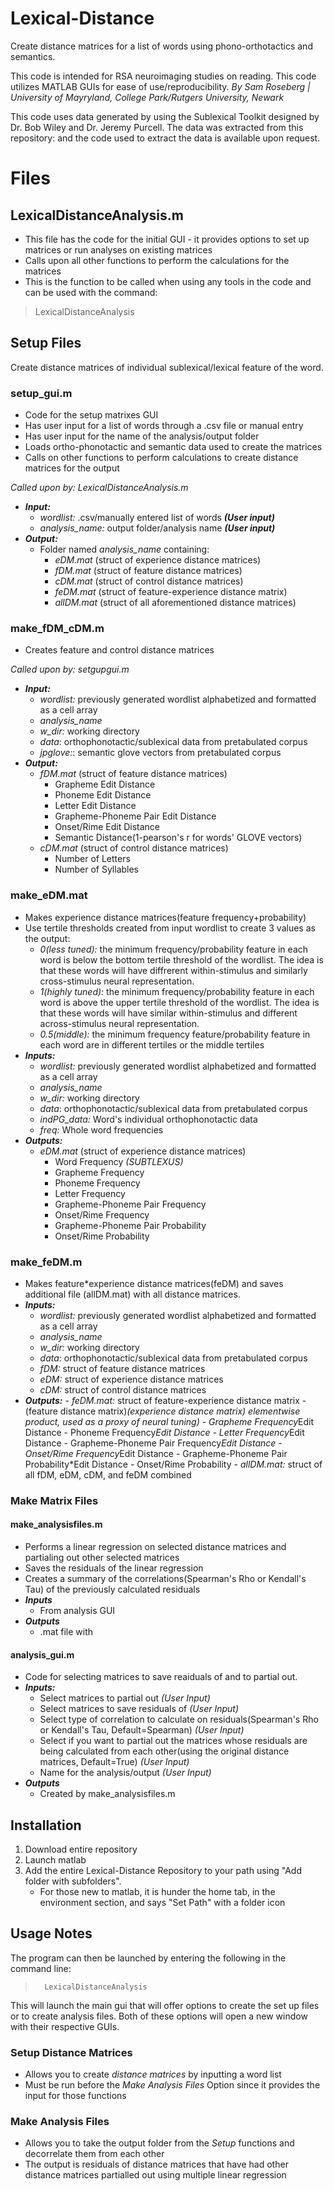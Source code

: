 # Lexical-Distance
Create distance matrices for a list of words using phono-orthotactics and semantics.

This code is intended for RSA neuroimaging studies on reading. This code utilizes MATLAB GUIs for ease of use/reproducibility. 
*By Sam Roseberg | University of Mayryland, College Park/Rutgers University, Newark*

This code uses data generated by using the Sublexical Toolkit designed by Dr. Bob Wiley and Dr. Jeremy Purcell. The data was extracted from this repository: <put pg toolkit repository> and the code used to extract the data is available upon request. 

# Files
## LexicalDistanceAnalysis.m
- This file has the code for the initial GUI - it provides options to set up matrices or run analyses on existing matrices
- Calls upon all other functions to perform the calculations for the matrices
- This is the function to be called when using any tools in the code and can be used with the command:  
 >LexicalDistanceAnalysis
## Setup Files
Create distance matrices of individual sublexical/lexical feature of the word. 
### setup_gui.m
- Code for the setup matrixes GUI
- Has user input for a list of words through a .csv file or manual entry
- Has user input for the name of the analysis/output folder
- Loads ortho-phonotactic and semantic data used to create the matrices
- Calls on other functions to perform calculations to create distance matrices for the output

*Called upon by: LexicalDistanceAnalysis.m*

- ***Input:***
    - *wordlist:*  .csv/manually entered list of words ***(User input)***
    - *analysis_name:* output folder/analysis name ***(User input)***
- ***Output:***
    - Folder named *analysis_name* containing:
        - *eDM.mat* (struct of experience distance matrices)
        - *fDM.mat* (struct of feature distance matrices)
        - *cDM.mat* (struct of control distance matrices)
        - *feDM.mat* (struct of feature-experience distance matrix)
        - *allDM.mat* (struct of all aforementioned distance matrices)

### make_fDM_cDM.m
- Creates feature and control distance matrices  

*Called upon by: setgupgui.m*
- ***Input:***
    - *wordlist:* previously generated wordlist alphabetized and formatted as a cell array
    - *analysis_name*
    - *w_dir:* working directory
    - *data*: orthophonotactic/sublexical data from pretabulated corpus
    - *jpglove:*: semantic glove vectors from pretabulated corpus
- ***Output:***
    - *fDM.mat* (struct of feature distance matrices)
        - Grapheme Edit Distance
        - Phoneme Edit Distance
        - Letter Edit Distance
        - Grapheme-Phoneme Pair Edit Distance 
        - Onset/Rime Edit Distance
        - Semantic Distance(1-pearson's r for words' GLOVE vectors)
    - *cDM.mat* (struct of control distance matrices)
        - Number of Letters
        - Number of Syllables

### make_eDM.mat
- Makes experience distance matrices(feature frequency+probability)
- Use tertile thresholds created from input wordlist to create 3 values as the output: 
    - *0(less tuned):* the minimum frequency/probability feature in each word is below the bottom tertile threshold of the wordlist. The idea is that these words will have diffrerent within-stimulus and similarly cross-stimulus neural representation. 
    - *1(highly tuned):* the minimum frequency/probability feature in each word is above the upper tertile threshold of the wordlist. The idea is that these words will have similar within-stimulus and different across-stimulus neural representation. 
    - *0.5(middle):* the minimum frequency feature/probability feature in each word are in different tertiles or the middle tertiles 
- ***Inputs:***
    - *wordlist:* previously generated wordlist alphabetized and formatted as a cell array
    - *analysis_name*
    - *w_dir:* working directory
    - *data*: orthophonotactic/sublexical data from pretabulated corpus
    - *indPG_data:* Word's individual orthophonotactic data
    - *freq:* Whole word frequencies
- ***Outputs:***
    - *eDM.mat* (struct of experience distance matrices)
        - Word Frequency *(SUBTLEXUS)*
         - Grapheme Frequency
        - Phoneme Frequency
        - Letter Frequency
        - Grapheme-Phoneme Pair Frequency
        - Onset/Rime Frequency
        - Grapheme-Phoneme Pair Probability
        - Onset/Rime Probability
        

### make_feDM.m
- Makes feature*experience distance matrices(feDM) and saves additional file (allDM.mat) with all distance matrices. 
- ***Inputs:***
    - *wordlist:* previously generated wordlist alphabetized and formatted as a cell array
    - *analysis_name*
    - *w_dir:* working directory
    - *data*: orthophonotactic/sublexical data from pretabulated corpus
    - *fDM:* struct of feature distance matrices
    - *eDM:* struct of experience distance matrices
    - *cDM:* struct of control distance matrices
- ***Outputs:***
        - *feDM.mat:* struct of feature-experience distance matrix
            - (feature distance matrix)*(experience distance matrix) elementwise product, used as a proxy of neural tuning)
                - Grapheme Frequency*Edit Distance
                - Phoneme Frequency*Edit Distance
                - Letter Frequency*Edit Distance
                - Grapheme-Phoneme Pair Frequency*Edit Distance
                - Onset/Rime Frequency*Edit Distance
                - Grapheme-Phoneme Pair Probability*Edit Distance
                - Onset/Rime Probability
        - *allDM.mat:* struct of all fDM, eDM, cDM, and feDM combined


### Make Matrix Files
#### make_analysisfiles.m
- Performs a linear regression on selected distance matrices and partialing out other selected matrices
- Saves the residuals of the linear regression
- Creates a summary of the correlations(Spearman's Rho or Kendall's Tau) of the previously calculated residuals 
- ***Inputs***
    - From analysis GUI
- ***Outputs***
    - .mat file with 

#### analysis_gui.m
- Code for selecting matrices to save reaiduals of and to partial out. 
- ***Inputs:***
    - Select matrices to partial out *(User Input)*
    - Select matrices to save residuals of *(User Input)*
    - Select type of correlation to calculate on residuals(Spearman's Rho or Kendall's Tau, Default=Spearman) *(User Input)*
    - Select if you want to partial out the matrices whose residuals are being calculated from each other(using the original distance matrices, Default=True) *(User Input)*
    - Name for the analysis/output *(User Input)*
- ***Outputs*** 
    - Created by make_analysisfiles.m

## Installation
1. Download entire repository
2. Launch matlab
3. Add the entire Lexical-Distance Repository to your path using "Add folder with subfolders".
    - For those new to matlab, it is hunder the home tab, in the environment section, and says "Set Path" with a folder icon

## Usage Notes
The program can then be launched by entering the  following in the command line:        
>       LexicalDistanceAnalysis

This will launch the main gui that will offer options to create the set up files or to create analysis files. Both of these options will open a new window with their respective GUIs. 
### Setup Distance Matrices
- Allows you to create *distance matrices* by inputting a word list
- Must be run before the *Make Analysis Files* Option since it provides the input for those functions
### Make Analysis Files
- Allows you to take the output folder from the *Setup* functions and decorrelate them from each other
- The output is residuals of distance matrices that have had other distance matrices partialled out using multiple linear regression

